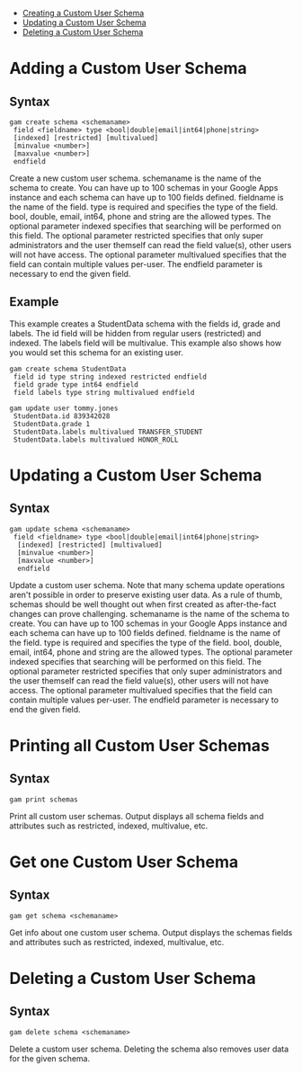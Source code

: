 - [Creating a Custom User Schema](#creating-a-custom-user-schema)
- [Updating a Custom User Schema](#updating-a-custom-user-schema)
- [Deleting a Custom User Schema](#deleting-a-custom-user-schema)

# Adding a Custom User Schema
## Syntax
```
gam create schema <schemaname>
 field <fieldname> type <bool|double|email|int64|phone|string>
 [indexed] [restricted] [multivalued]
 [minvalue <number>]
 [maxvalue <number>]
 endfield
```
Create a new custom user schema. schemaname is the name of the schema to create. You can have up to 100 schemas in your Google Apps instance and each schema can have up to 100 fields defined. fieldname is the name of the field. type is required and specifies the type of the field. bool, double, email, int64, phone and string are the allowed types. The optional parameter indexed specifies that searching will be performed on this field. The optional parameter restricted specifies that only super administrators and the user themself can read the field value(s), other users will not have access. The optional parameter multivalued specifies that the field can contain multiple values per-user. The endfield parameter is necessary to end the given field.

## Example
This example creates a StudentData schema with the fields id, grade and labels. The id field will be hidden from regular users (restricted) and indexed. The labels field will be multivalue. This example also shows how you would set this schema for an existing user.
```
gam create schema StudentData
 field id type string indexed restricted endfield
 field grade type int64 endfield
 field labels type string multivalued endfield

gam update user tommy.jones
 StudentData.id 839342028
 StudentData.grade 1
 StudentData.labels multivalued TRANSFER_STUDENT
 StudentData.labels multivalued HONOR_ROLL 
```

# Updating a Custom User Schema
## Syntax
```
gam update schema <schemaname>
 field <fieldname> type <bool|double|email|int64|phone|string>
  [indexed] [restricted] [multivalued]
  [minvalue <number>]
  [maxvalue <number>]
  endfield
```
Update a custom user schema. Note that many schema update operations aren't possible in order to preserve existing user data. As a rule of thumb, schemas should be well thought out when first created as after-the-fact changes can prove challenging. schemaname is the name of the schema to create. You can have up to 100 schemas in your Google Apps instance and each schema can have up to 100 fields defined. fieldname is the name of the field. type is required and specifies the type of the field. bool, double, email, int64, phone and string are the allowed types. The optional parameter indexed specifies that searching will be performed on this field. The optional parameter restricted specifies that only super administrators and the user themself can read the field value(s), other users will not have access. The optional parameter multivalued specifies that the field can contain multiple values per-user. The endfield parameter is necessary to end the given field.

# Printing all Custom User Schemas
## Syntax
```
gam print schemas
```
Print all custom user schemas. Output displays all schema fields and attributes such as restricted, indexed, multivalue, etc.

# Get one Custom User Schema
## Syntax
```
gam get schema <schemaname>
```
Get info about one custom user schema. Output displays the schemas fields and attributes such as restricted, indexed, multivalue, etc.

# Deleting a Custom User Schema
## Syntax
```
gam delete schema <schemaname>
```
Delete a custom user schema. Deleting the schema also removes user data for the given schema.